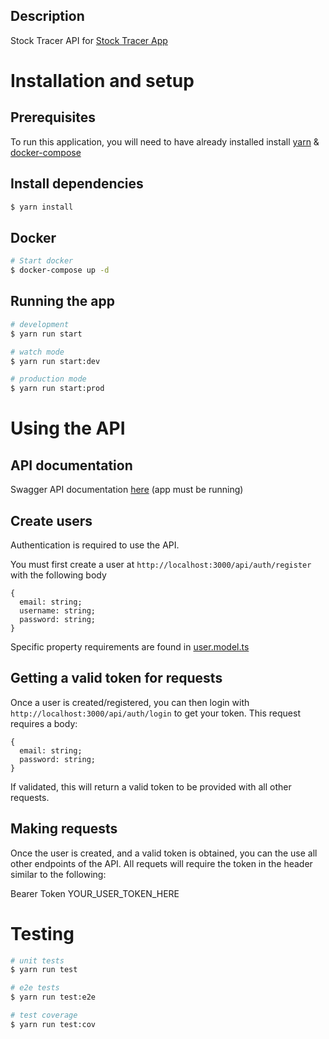 ## Description

Stock Tracer API for [Stock Tracer App](https://github.com/lematty/stock-tracer)

# Installation and setup

## Prerequisites
To run this application, you will need to have already installed install [yarn](https://classic.yarnpkg.com/en/docs/install) & [docker-compose](https://docs.docker.com/compose/install/#install-compose)

## Install dependencies
```bash
$ yarn install
```

## Docker

```bash
# Start docker
$ docker-compose up -d
```

## Running the app

```bash
# development
$ yarn run start

# watch mode
$ yarn run start:dev

# production mode
$ yarn run start:prod
```

# Using the API

## API documentation
Swagger API documentation [here](http://localhost:3000/api) (app must be running)

## Create users

Authentication is required to use the API.

You must first create a user at `http://localhost:3000/api/auth/register` with the following body

```
{
  email: string;
  username: string;
  password: string;
}
```
Specific property requirements are found in [user.model.ts](https://github.com/lematty/stock-tracer-api/blob/master/src/models/user.model.ts)


## Getting a valid token for requests

Once a user is created/registered, you can then login with `http://localhost:3000/api/auth/login` to get your token. This request requires a body:
```
{
  email: string;
  password: string;
}
```

If validated, this will return a valid token to be provided with all other requests.

## Making requests

Once the user is created, and a valid token is obtained, you can the use all other endpoints of the API. All requets will require the token in the header similar to the following:

Bearer Token YOUR_USER_TOKEN_HERE

# Testing

```bash
# unit tests
$ yarn run test

# e2e tests
$ yarn run test:e2e

# test coverage
$ yarn run test:cov
```
